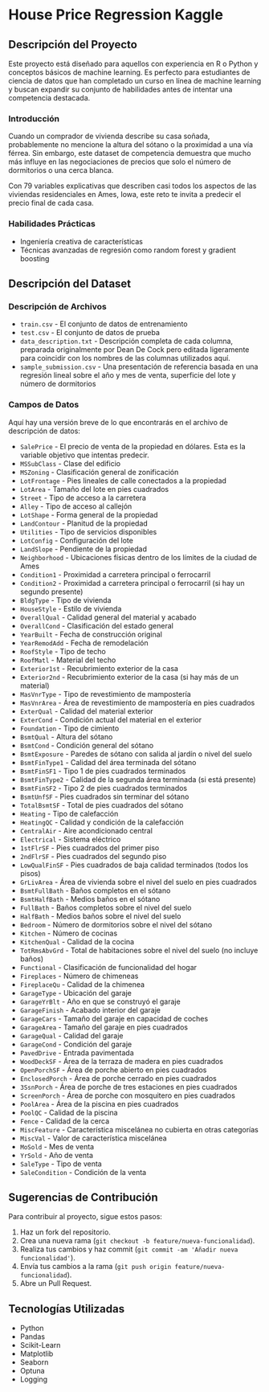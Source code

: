 # House Price Regression Kaggle

## Descripción del Proyecto

Este proyecto está diseñado para aquellos con experiencia en R o Python y conceptos básicos de machine learning. Es perfecto para estudiantes de ciencia de datos que han completado un curso en línea de machine learning y buscan expandir su conjunto de habilidades antes de intentar una competencia destacada.

### Introducción

Cuando un comprador de vivienda describe su casa soñada, probablemente no mencione la altura del sótano o la proximidad a una vía férrea. Sin embargo, este dataset de competencia demuestra que mucho más influye en las negociaciones de precios que solo el número de dormitorios o una cerca blanca.

Con 79 variables explicativas que describen casi todos los aspectos de las viviendas residenciales en Ames, Iowa, este reto te invita a predecir el precio final de cada casa.

### Habilidades Prácticas

- Ingeniería creativa de características
- Técnicas avanzadas de regresión como random forest y gradient boosting

## Descripción del Dataset

### Descripción de Archivos

- `train.csv` - El conjunto de datos de entrenamiento
- `test.csv` - El conjunto de datos de prueba
- `data_description.txt` - Descripción completa de cada columna, preparada originalmente por Dean De Cock pero editada ligeramente para coincidir con los nombres de las columnas utilizados aquí.
- `sample_submission.csv` - Una presentación de referencia basada en una regresión lineal sobre el año y mes de venta, superficie del lote y número de dormitorios

### Campos de Datos

Aquí hay una versión breve de lo que encontrarás en el archivo de descripción de datos:

- `SalePrice` - El precio de venta de la propiedad en dólares. Esta es la variable objetivo que intentas predecir.
- `MSSubClass` - Clase del edificio
- `MSZoning` - Clasificación general de zonificación
- `LotFrontage` - Pies lineales de calle conectados a la propiedad
- `LotArea` - Tamaño del lote en pies cuadrados
- `Street` - Tipo de acceso a la carretera
- `Alley` - Tipo de acceso al callejón
- `LotShape` - Forma general de la propiedad
- `LandContour` - Planitud de la propiedad
- `Utilities` - Tipo de servicios disponibles
- `LotConfig` - Configuración del lote
- `LandSlope` - Pendiente de la propiedad
- `Neighborhood` - Ubicaciones físicas dentro de los límites de la ciudad de Ames
- `Condition1` - Proximidad a carretera principal o ferrocarril
- `Condition2` - Proximidad a carretera principal o ferrocarril (si hay un segundo presente)
- `BldgType` - Tipo de vivienda
- `HouseStyle` - Estilo de vivienda
- `OverallQual` - Calidad general del material y acabado
- `OverallCond` - Clasificación del estado general
- `YearBuilt` - Fecha de construcción original
- `YearRemodAdd` - Fecha de remodelación
- `RoofStyle` - Tipo de techo
- `RoofMatl` - Material del techo
- `Exterior1st` - Recubrimiento exterior de la casa
- `Exterior2nd` - Recubrimiento exterior de la casa (si hay más de un material)
- `MasVnrType` - Tipo de revestimiento de mampostería
- `MasVnrArea` - Área de revestimiento de mampostería en pies cuadrados
- `ExterQual` - Calidad del material exterior
- `ExterCond` - Condición actual del material en el exterior
- `Foundation` - Tipo de cimiento
- `BsmtQual` - Altura del sótano
- `BsmtCond` - Condición general del sótano
- `BsmtExposure` - Paredes de sótano con salida al jardín o nivel del suelo
- `BsmtFinType1` - Calidad del área terminada del sótano
- `BsmtFinSF1` - Tipo 1 de pies cuadrados terminados
- `BsmtFinType2` - Calidad de la segunda área terminada (si está presente)
- `BsmtFinSF2` - Tipo 2 de pies cuadrados terminados
- `BsmtUnfSF` - Pies cuadrados sin terminar del sótano
- `TotalBsmtSF` - Total de pies cuadrados del sótano
- `Heating` - Tipo de calefacción
- `HeatingQC` - Calidad y condición de la calefacción
- `CentralAir` - Aire acondicionado central
- `Electrical` - Sistema eléctrico
- `1stFlrSF` - Pies cuadrados del primer piso
- `2ndFlrSF` - Pies cuadrados del segundo piso
- `LowQualFinSF` - Pies cuadrados de baja calidad terminados (todos los pisos)
- `GrLivArea` - Área de vivienda sobre el nivel del suelo en pies cuadrados
- `BsmtFullBath` - Baños completos en el sótano
- `BsmtHalfBath` - Medios baños en el sótano
- `FullBath` - Baños completos sobre el nivel del suelo
- `HalfBath` - Medios baños sobre el nivel del suelo
- `Bedroom` - Número de dormitorios sobre el nivel del sótano
- `Kitchen` - Número de cocinas
- `KitchenQual` - Calidad de la cocina
- `TotRmsAbvGrd` - Total de habitaciones sobre el nivel del suelo (no incluye baños)
- `Functional` - Clasificación de funcionalidad del hogar
- `Fireplaces` - Número de chimeneas
- `FireplaceQu` - Calidad de la chimenea
- `GarageType` - Ubicación del garaje
- `GarageYrBlt` - Año en que se construyó el garaje
- `GarageFinish` - Acabado interior del garaje
- `GarageCars` - Tamaño del garaje en capacidad de coches
- `GarageArea` - Tamaño del garaje en pies cuadrados
- `GarageQual` - Calidad del garaje
- `GarageCond` - Condición del garaje
- `PavedDrive` - Entrada pavimentada
- `WoodDeckSF` - Área de la terraza de madera en pies cuadrados
- `OpenPorchSF` - Área de porche abierto en pies cuadrados
- `EnclosedPorch` - Área de porche cerrado en pies cuadrados
- `3SsnPorch` - Área de porche de tres estaciones en pies cuadrados
- `ScreenPorch` - Área de porche con mosquitero en pies cuadrados
- `PoolArea` - Área de la piscina en pies cuadrados
- `PoolQC` - Calidad de la piscina
- `Fence` - Calidad de la cerca
- `MiscFeature` - Característica miscelánea no cubierta en otras categorías
- `MiscVal` - Valor de característica miscelánea
- `MoSold` - Mes de venta
- `YrSold` - Año de venta
- `SaleType` - Tipo de venta
- `SaleCondition` - Condición de la venta

## Sugerencias de Contribución
Para contribuir al proyecto, sigue estos pasos:

1. Haz un fork del repositorio.
2. Crea una nueva rama (```git checkout -b feature/nueva-funcionalidad```).
3. Realiza tus cambios y haz commit (```git commit -am 'Añadir nueva funcionalidad'```).
4. Envía tus cambios a la rama (```git push origin feature/nueva-funcionalidad```).
5. Abre un Pull Request.
## Tecnologías Utilizadas
- Python
- Pandas
- Scikit-Learn
- Matplotlib
- Seaborn
- Optuna
- Logging
